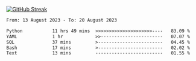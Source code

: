 [![GitHub Streak](https://streak-stats.demolab.com?user=renren-017&theme=sea&hide_border=true&background=DD272700)](https://git.io/streak-stats)

<!--START_SECTION:waka-->

```txt
From: 13 August 2023 - To: 20 August 2023

Python           11 hrs 49 mins  >>>>>>>>>>>>>>>>>>>>>----   83.09 %
YAML             1 hr            >>-----------------------   07.07 %
SQL              37 mins         >------------------------   04.45 %
Bash             17 mins         >------------------------   02.02 %
Text             13 mins         -------------------------   01.55 %
```

<!--END_SECTION:waka-->
